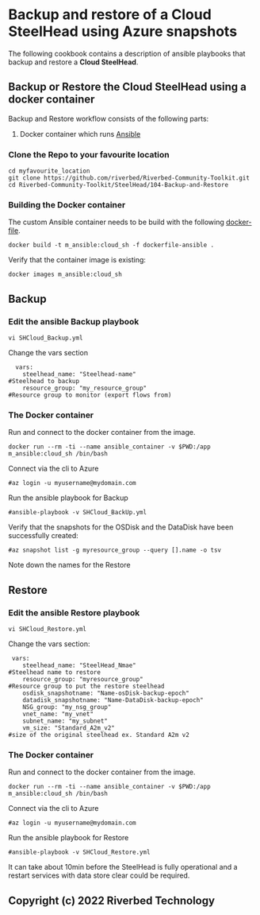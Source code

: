 # Backup and restore of a Cloud SteelHead using Azure snapshots
The following cookbook contains a description of ansible playbooks that backup and restore a **Cloud SteelHead**.

## Backup or Restore the Cloud SteelHead using a docker container
Backup and Restore workflow consists of the following parts:  
1. Docker container which runs [Ansible](https://www.ansible.com/)

### Clone the Repo to your favourite location
```
cd myfavourite_location
git clone https://github.com/riverbed/Riverbed-Community-Toolkit.git
cd Riverbed-Community-Toolkit/SteelHead/104-Backup-and-Restore
```

### Building the Docker container
The custom Ansible container needs to be build with the following [docker-file](dockerfile-ansible).
```
docker build -t m_ansible:cloud_sh -f dockerfile-ansible .
```
Verify that the container image is existing:
```
docker images m_ansible:cloud_sh
```

## Backup

### Edit the ansible Backup playbook
```
vi SHCloud_Backup.yml
```
Change the vars section
```
  vars:
    steelhead_name: "Steelhead-name"                           #Steelhead to backup
    resource_group: "my_resource_group"                        #Resource group to monitor (export flows from)
```

### The Docker container
Run and connect to the docker container from the image.
```
docker run --rm -ti --name ansible_container -v $PWD:/app m_ansible:cloud_sh /bin/bash
```
Connect via the cli to Azure
```
#az login -u myusername@mydomain.com
```
Run the ansible playbook for Backup
```
#ansible-playbook -v SHCloud_BackUp.yml
```

Verify that the snapshots for the OSDisk and the DataDisk have been successfully created:
```
#az snapshot list -g myresource_group --query [].name -o tsv
```

Note down the names for the Restore

## Restore

### Edit the ansible Restore playbook
```
vi SHCloud_Restore.yml
```
Change the vars section:
```
 vars:
    steelhead_name: "SteelHead_Nmae"                                       #Steelhead name to restore
    resource_group: "myresource_group"                                       #Resource group to put the restore steelhead
    osdisk_snapshotname: "Name-osDisk-backup-epoch"
    datadisk_snapshotname: "Name-DataDisk-backup-epoch"
    NSG_group: "my_nsg_group"
    vnet_name: "my_vnet"
    subnet_name: "my_subnet"
    vm_size: "Standard_A2m_v2"                                         #size of the original steelhead ex. Standard A2m v2
```

### The Docker container
Run and connect to the docker container from the image.
```
docker run --rm -ti --name ansible_container -v $PWD:/app m_ansible:cloud_sh /bin/bash
```
Connect via the cli to Azure
```
#az login -u myusername@mydomain.com
```
Run the ansible playbook for Restore
```
#ansible-playbook -v SHCloud_Restore.yml
```

It can take about 10min before the SteelHead is fully operational and a restart services with data store clear could be required.


## Copyright (c) 2022 Riverbed Technology
